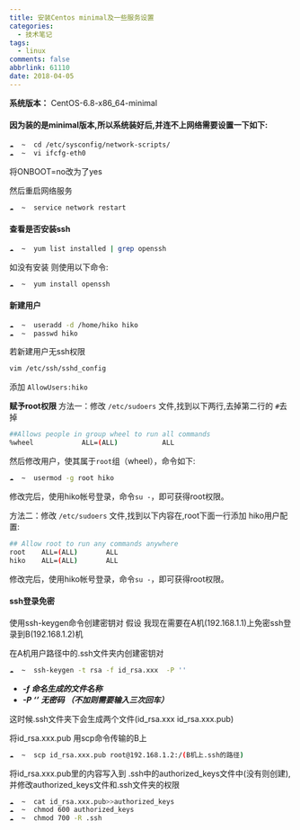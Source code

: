 ```yaml
---
title: 安装Centos minimal及一些服务设置
categories:
  - 技术笔记
tags:
  - linux
comments: false
abbrlink: 61110
date: 2018-04-05
---
```


**系统版本：** CentOS-6.8-x86_64-minimal


#### 因为装的是minimal版本,所以系统装好后,并连不上网络需要设置一下如下:

```bash
☁  ~  cd /etc/sysconfig/network-scripts/
☁  ~  vi ifcfg-eth0
```

将ONBOOT=no改为了yes

然后重启网络服务

```bash
☁  ~  service network restart
```

#### 查看是否安装ssh

```bash
☁  ~  yum list installed | grep openssh
```

如没有安装 则使用以下命令:

```bash
☁  ~  yum install openssh
```

#### 新建用户

```bash
☁  ~  useradd -d /home/hiko hiko
☁  ~  passwd hiko
```

若新建用户无ssh权限

```bash
vim /etc/ssh/sshd_config 
```

添加 `AllowUsers:hiko`

**赋予root权限**
方法一：修改 `/etc/sudoers` 文件,找到以下两行,去掉第二行的 `#`去掉

```bash
##Allows people in group wheel to run all commands
%wheel            ALL=(ALL)           ALL
```
然后修改用户，使其属于`root`组（wheel），命令如下:

```bash
☁  ~  usermod -g root hiko
```

修改完后，使用hiko帐号登录，命令` su - `，即可获得root权限。

方法二：修改 `/etc/sudoers` 文件,找到以下内容在,root下面一行添加 hiko用户配置:

```bash
## Allow root to run any commands anywhere 
root    ALL=(ALL)       ALL
hiko    ALL=(ALL)       ALL
```

修改完后，使用hiko帐号登录，命令` su - `，即可获得root权限。


#### ssh登录免密

使用ssh-keygen命令创建密钥对
假设 我现在需要在A机(192.168.1.1)上免密ssh登录到B(192.168.1.2)机

在A机用户路径中的.ssh文件夹内创建密钥对

```bash
☁  ~  ssh-keygen -t rsa -f id_rsa.xxx  -P ''
```

- ***-f 命名生成的文件名称***
- ***-P ‘’ 无密码 （不加则需要输入三次回车）***

这时候.ssh文件夹下会生成两个文件(id_rsa.xxx id_rsa.xxx.pub)

将id_rsa.xxx.pub 用scp命令传输的B上

```bash
☁  ~  scp id_rsa.xxx.pub root@192.168.1.2:/(B机上.ssh的路径)
```

将id_rsa.xxx.pub里的内容写入到 .ssh中的authorized_keys文件中(没有则创建),并修改authorized_keys文件和.ssh文件夹的权限

```bash
☁  ~  cat id_rsa.xxx.pub>>authorized_keys
☁  ~  chmod 600 authorized_keys
☁  ~  chmod 700 -R .ssh
```




